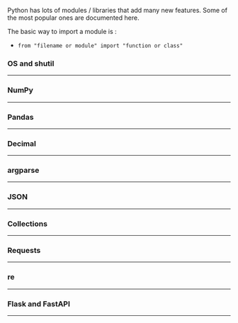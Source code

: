 Python has lots of modules / libraries that add many new features. Some of the most popular ones are documented here.

The basic way to import a module is :
- `from "filename or module" import "function or class"` 


### OS and shutil


---
### NumPy


---
### Pandas


---
### Decimal


---
### argparse


---
### JSON


---
### Collections


---
### Requests


---
### re


---
### Flask and FastAPI


---
